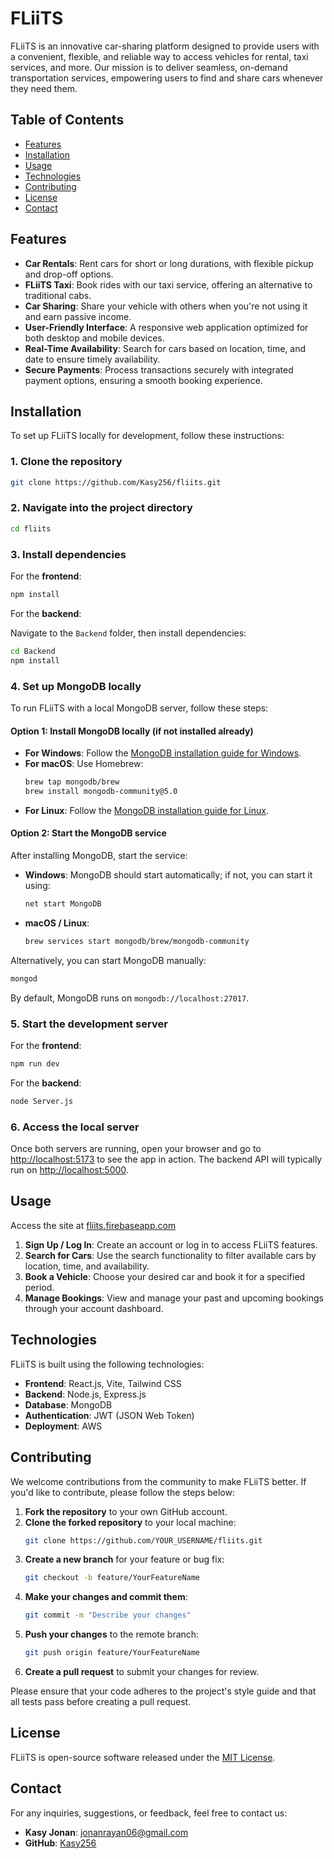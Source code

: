 # FLiiTS

FLiiTS is an innovative car-sharing platform designed to provide users with a convenient, flexible, and reliable way to access vehicles for rental, taxi services, and more. Our mission is to deliver seamless, on-demand transportation services, empowering users to find and share cars whenever they need them.

## Table of Contents

- [Features](#features)
- [Installation](#installation)
- [Usage](#usage)
- [Technologies](#technologies)
- [Contributing](#contributing)
- [License](#license)
- [Contact](#contact)

## Features

- **Car Rentals**: Rent cars for short or long durations, with flexible pickup and drop-off options.
- **FLiiTS Taxi**: Book rides with our taxi service, offering an alternative to traditional cabs.
- **Car Sharing**: Share your vehicle with others when you're not using it and earn passive income.
- **User-Friendly Interface**: A responsive web application optimized for both desktop and mobile devices.
- **Real-Time Availability**: Search for cars based on location, time, and date to ensure timely availability.
- **Secure Payments**: Process transactions securely with integrated payment options, ensuring a smooth booking experience.

## Installation

To set up FLiiTS locally for development, follow these instructions:

### 1. Clone the repository

```bash
git clone https://github.com/Kasy256/fliits.git
```

### 2. Navigate into the project directory

```bash
cd fliits
```

### 3. Install dependencies

For the **frontend**:

```bash
npm install
```

For the **backend**:

Navigate to the `Backend` folder, then install dependencies:

```bash
cd Backend
npm install
```

### 4. Set up MongoDB locally

To run FLiiTS with a local MongoDB server, follow these steps:

#### Option 1: Install MongoDB locally (if not installed already)

- **For Windows**: Follow the [MongoDB installation guide for Windows](https://docs.mongodb.com/manual/tutorial/install-mongodb-on-windows/).
- **For macOS**: Use Homebrew:
  ```bash
  brew tap mongodb/brew
  brew install mongodb-community@5.0
  ```
- **For Linux**: Follow the [MongoDB installation guide for Linux](https://docs.mongodb.com/manual/installation/).

#### Option 2: Start the MongoDB service

After installing MongoDB, start the service:

- **Windows**: MongoDB should start automatically; if not, you can start it using:
  ```bash
  net start MongoDB
  ```
- **macOS / Linux**:
  ```bash
  brew services start mongodb/brew/mongodb-community
  ```

Alternatively, you can start MongoDB manually:
```bash
mongod
```

By default, MongoDB runs on `mongodb://localhost:27017`.

### 5. Start the development server

For the **frontend**:

```bash
npm run dev
```

For the **backend**:

```bash
node Server.js
```

### 6. Access the local server

Once both servers are running, open your browser and go to [http://localhost:5173](http://localhost:5173) to see the app in action. The backend API will typically run on [http://localhost:5000](http://localhost:5000).

## Usage
Access the site at [fliits.firebaseapp.com](https://fliits.firebaseapp.com/)
1. **Sign Up / Log In**: Create an account or log in to access FLiiTS features.
2. **Search for Cars**: Use the search functionality to filter available cars by location, time, and availability.
3. **Book a Vehicle**: Choose your desired car and book it for a specified period.
4. **Manage Bookings**: View and manage your past and upcoming bookings through your account dashboard.

## Technologies

FLiiTS is built using the following technologies:

- **Frontend**: React.js, Vite, Tailwind CSS
- **Backend**: Node.js, Express.js
- **Database**: MongoDB
- **Authentication**: JWT (JSON Web Token)
- **Deployment**: AWS

## Contributing

We welcome contributions from the community to make FLiiTS better. If you'd like to contribute, please follow the steps below:

1. **Fork the repository** to your own GitHub account.
2. **Clone the forked repository** to your local machine:
   ```bash
   git clone https://github.com/YOUR_USERNAME/fliits.git
   ```
3. **Create a new branch** for your feature or bug fix:
   ```bash
   git checkout -b feature/YourFeatureName
   ```
4. **Make your changes and commit them**:
   ```bash
   git commit -m "Describe your changes"
   ```
5. **Push your changes** to the remote branch:
   ```bash
   git push origin feature/YourFeatureName
   ```
6. **Create a pull request** to submit your changes for review.

Please ensure that your code adheres to the project's style guide and that all tests pass before creating a pull request.

## License

FLiiTS is open-source software released under the [MIT License](LICENSE).

## Contact

For any inquiries, suggestions, or feedback, feel free to contact us:

- **Kasy Jonan**: [jonanrayan06@gmail.com](mailto:jonanrayan06@gmail.com)
- **GitHub**: [Kasy256](https://github.com/Kasy256)
